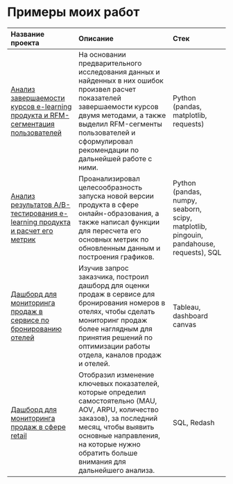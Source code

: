 
# Примеры моих работ

| Название проекта | Описание | Стек |
| :---------| :------- | :------------------------- |
| [Анализ завершаемости курсов e-learning продукта и RFM-сегментация пользователей](https://github.com/alex-grigorev/my_portfolio/tree/main/product_analysis_e-learn_rfm) |На основании предварительного исследования данных и найденных в них ошибок произвел расчет показателей завершаемости курсов двумя методами, а также выделил RFM-сегменты пользователей и сформулировал рекомендации по дальнейшей работе с ними.| Python (pandas, matplotlib, requests)|
| [Анализ результатов A/B-тестирования e-learning продукта и расчет его метрик](https://github.com/alex-grigorev/my_portfolio/tree/main/ab-testing_e-learn) | Проанализировал целесообразность запуска новой версии продукта в сфере онлайн-образования, а также написал функции для пересчета его основных метрик по обновленным данным и построения графиков. |Python (pandas, numpy, seaborn, scipy, matplotlib, pingouin, pandahouse, requests), SQL|
| [Дашборд для мониторинга продаж в сервисе по бронированию отелей](https://github.com/alex-grigorev/my_portfolio/tree/main/hotels_dashboard) | Изучив запрос заказчика, построил дашборд для оценки продаж в сервисе для бронирования номеров в отелях, чтобы сделать мониторинг продаж более наглядным для принятия решений по оптимизации работы отдела, каналов продаж и отелей.|Tableau, dashboard canvas|
| [Дашборд для мониторинга продаж в сфере retail](https://github.com/alex-grigorev/my_portfolio/tree/main/retail_dashboard) |Отобразил изменение ключевых показателей, которые определил самостоятельно (MAU, AOV, ARPU, количество заказов), за последний месяц, чтобы выявить основные направления, на которые нужно обратить больше внимания для дальнейшего анализа.|SQL, Redash|


